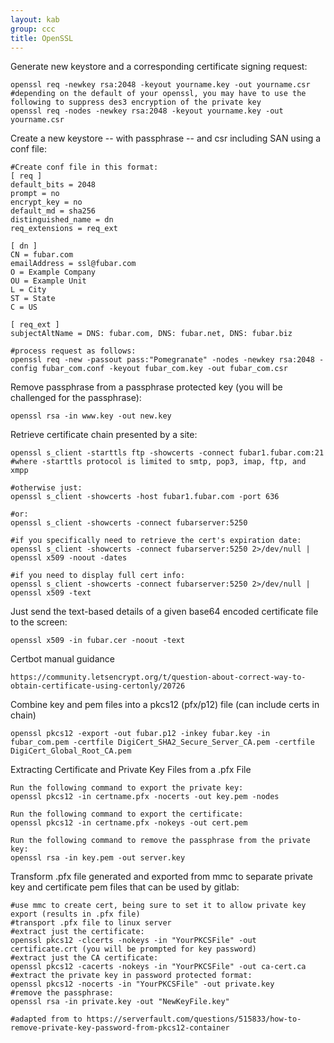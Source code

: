 ```yaml
---
layout: kab
group: ccc
title: OpenSSL
---
```


Generate new keystore and a corresponding certificate signing request:
```
openssl req -newkey rsa:2048 -keyout yourname.key -out yourname.csr
#depending on the default of your openssl, you may have to use the following to suppress des3 encryption of the private key
openssl req -nodes -newkey rsa:2048 -keyout yourname.key -out yourname.csr
```

Create a new keystore -- with passphrase -- and csr including SAN using a conf file:
```
#Create conf file in this format:
[ req ]
default_bits = 2048
prompt = no
encrypt_key = no
default_md = sha256
distinguished_name = dn
req_extensions = req_ext
 
[ dn ]
CN = fubar.com
emailAddress = ssl@fubar.com
O = Example Company
OU = Example Unit
L = City
ST = State
C = US
 
[ req_ext ]
subjectAltName = DNS: fubar.com, DNS: fubar.net, DNS: fubar.biz

#process request as follows: 
openssl req -new -passout pass:"Pomegranate" -nodes -newkey rsa:2048 -config fubar_com.conf -keyout fubar_com.key -out fubar_com.csr

```

Remove passphrase from a passphrase protected key (you will be challenged for the passphrase):

```
openssl rsa -in www.key -out new.key
```
Retrieve certificate chain presented by a site:
```
openssl s_client -starttls ftp -showcerts -connect fubar1.fubar.com:21 #where -starttls protocol is limited to smtp, pop3, imap, ftp, and xmpp

#otherwise just:
openssl s_client -showcerts -host fubar1.fubar.com -port 636

#or:
openssl s_client -showcerts -connect fubarserver:5250

#if you specifically need to retrieve the cert's expiration date:
openssl s_client -showcerts -connect fubarserver:5250 2>/dev/null | openssl x509 -noout -dates

#if you need to display full cert info:
openssl s_client -showcerts -connect fubarserver:5250 2>/dev/null | openssl x509 -text

```

Just send the text-based details of a given base64 encoded certificate file to the screen:
```
openssl x509 -in fubar.cer -noout -text
```

Certbot manual guidance
```
https://community.letsencrypt.org/t/question-about-correct-way-to-obtain-certificate-using-certonly/20726
```

Combine key and pem files into a pkcs12 (pfx/p12) file (can include certs in chain)
```
openssl pkcs12 -export -out fubar.p12 -inkey fubar.key -in fubar_com.pem -certfile DigiCert_SHA2_Secure_Server_CA.pem -certfile DigiCert_Global_Root_CA.pem
```

Extracting Certificate and Private Key Files from a .pfx File
```
Run the following command to export the private key: 
openssl pkcs12 -in certname.pfx -nocerts -out key.pem -nodes

Run the following command to export the certificate: 
openssl pkcs12 -in certname.pfx -nokeys -out cert.pem

Run the following command to remove the passphrase from the private key: 
openssl rsa -in key.pem -out server.key
```

Transform .pfx file generated and exported from mmc to separate private key and certificate pem files that can be used by gitlab:
```
#use mmc to create cert, being sure to set it to allow private key export (results in .pfx file)
#transport .pfx file to linux server
#extract just the certificate:
openssl pkcs12 -clcerts -nokeys -in "YourPKCSFile" -out certificate.crt (you will be prompted for key password)
#extract just the CA certificate:
openssl pkcs12 -cacerts -nokeys -in "YourPKCSFile" -out ca-cert.ca
#extract the private key in password protected format:
openssl pkcs12 -nocerts -in "YourPKCSFile" -out private.key
#remove the passphrase:
openssl rsa -in private.key -out "NewKeyFile.key"

#adapted from to https://serverfault.com/questions/515833/how-to-remove-private-key-password-from-pkcs12-container

```

